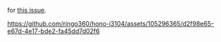 for [this issue](https://github.com/honojs/hono/issues/3104).


https://github.com/ringo360/hono-i3104/assets/105296365/d2f98e65-e67d-4e17-bde2-fa45dd7d02f6

